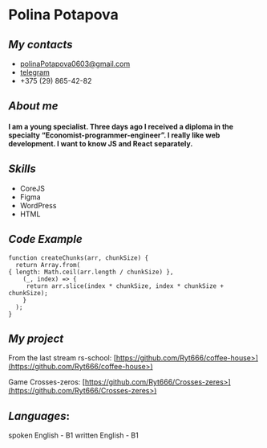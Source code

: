 # **Polina Potapova**

## ***My contacts***

+ [polinaPotapova0603@gmail.com](polinaPotapova0603@gmail.com)
+ [telegram](https://web.telegram.org/a/)
+ +375 (29) 865-42-82

## ***About me***
#### I am a young specialist. Three days ago I received a diploma in the specialty “Economist-programmer-engineer”. I really like web development. I want to know JS and React separately.

## ***Skills***
* CoreJS
* Figma
* WordPress
* HTML

## ***Code Example***

```JS
function createChunks(arr, chunkSize) {
  return Array.from(
{ length: Math.ceil(arr.length / chunkSize) },
    (_, index) => {
     return arr.slice(index * chunkSize, index * chunkSize + chunkSize);
    }
  );
}
```
## ***My project***

From the last stream rs-school:
[https://github.com/Ryt666/coffee-house>](https://github.com/Ryt666/coffee-house>)

Game Crosses-zeros:
[https://github.com/Ryt666/Crosses-zeres>](https://github.com/Ryt666/Crosses-zeres>)

## ***Languages***:
spoken English - B1
written English - B1

